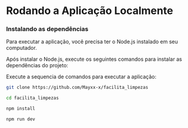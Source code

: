 # Rodando a Aplicação Localmente

### Instalando as dependências

Para executar a aplicação, você precisa ter o Node.js instalado em seu computador.

Após instalar o Node.js, execute os seguintes comandos para instalar as dependências do projeto:

Execute a sequencia de comandos para executar a aplicação:

```bash
git clone https://github.com/Mayxx-x/facilita_limpezas
```

```bash
cd facilita_limpezas
```

```bash
npm install
````

```bash
npm run dev
```
